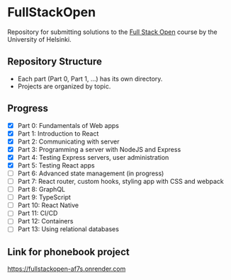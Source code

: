 # FullStackOpen

Repository for submitting solutions to the [Full Stack Open](https://fullstackopen.com/en/) course by the University of Helsinki.

## Repository Structure

- Each part (Part 0, Part 1, ...) has its own directory.
- Projects are organized by topic.

## Progress

- [x] Part 0: Fundamentals of Web apps
- [x] Part 1: Introduction to React
- [x] Part 2: Communicating with server
- [x] Part 3: Programming a server with NodeJS and Express
- [x] Part 4: Testing Express servers, user administration
- [x] Part 5: Testing React apps
- [ ] Part 6: Advanced state management (in progress)
- [ ] Part 7: React router, custom hooks, styling app with CSS and webpack
- [ ] Part 8: GraphQL
- [ ] Part 9: TypeScript
- [ ] Part 10: React Native
- [ ] Part 11: CI/CD
- [ ] Part 12: Containers
- [ ] Part 13: Using relational databases

## Link for phonebook project

https://fullstackopen-af7s.onrender.com
